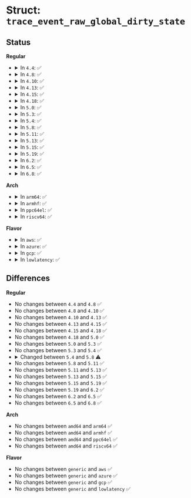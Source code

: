 # Struct: <code>trace_event_raw_global_dirty_state</code>

## Status
<b>Regular</b>
<ul>
<li>
<details>
<summary>In <code>4.4</code>: ✅</summary>

```c
struct trace_event_raw_global_dirty_state {
    struct trace_entry ent;
    long unsigned int nr_dirty;
    long unsigned int nr_writeback;
    long unsigned int nr_unstable;
    long unsigned int background_thresh;
    long unsigned int dirty_thresh;
    long unsigned int dirty_limit;
    long unsigned int nr_dirtied;
    long unsigned int nr_written;
    char __data[0];
};
```
</details>
</li>
<li>
<details>
<summary>In <code>4.8</code>: ✅</summary>

```c
struct trace_event_raw_global_dirty_state {
    struct trace_entry ent;
    long unsigned int nr_dirty;
    long unsigned int nr_writeback;
    long unsigned int nr_unstable;
    long unsigned int background_thresh;
    long unsigned int dirty_thresh;
    long unsigned int dirty_limit;
    long unsigned int nr_dirtied;
    long unsigned int nr_written;
    char __data[0];
};
```
</details>
</li>
<li>
<details>
<summary>In <code>4.10</code>: ✅</summary>

```c
struct trace_event_raw_global_dirty_state {
    struct trace_entry ent;
    long unsigned int nr_dirty;
    long unsigned int nr_writeback;
    long unsigned int nr_unstable;
    long unsigned int background_thresh;
    long unsigned int dirty_thresh;
    long unsigned int dirty_limit;
    long unsigned int nr_dirtied;
    long unsigned int nr_written;
    char __data[0];
};
```
</details>
</li>
<li>
<details>
<summary>In <code>4.13</code>: ✅</summary>

```c
struct trace_event_raw_global_dirty_state {
    struct trace_entry ent;
    long unsigned int nr_dirty;
    long unsigned int nr_writeback;
    long unsigned int nr_unstable;
    long unsigned int background_thresh;
    long unsigned int dirty_thresh;
    long unsigned int dirty_limit;
    long unsigned int nr_dirtied;
    long unsigned int nr_written;
    char __data[0];
};
```
</details>
</li>
<li>
<details>
<summary>In <code>4.15</code>: ✅</summary>

```c
struct trace_event_raw_global_dirty_state {
    struct trace_entry ent;
    long unsigned int nr_dirty;
    long unsigned int nr_writeback;
    long unsigned int nr_unstable;
    long unsigned int background_thresh;
    long unsigned int dirty_thresh;
    long unsigned int dirty_limit;
    long unsigned int nr_dirtied;
    long unsigned int nr_written;
    char __data[0];
};
```
</details>
</li>
<li>
<details>
<summary>In <code>4.18</code>: ✅</summary>

```c
struct trace_event_raw_global_dirty_state {
    struct trace_entry ent;
    long unsigned int nr_dirty;
    long unsigned int nr_writeback;
    long unsigned int nr_unstable;
    long unsigned int background_thresh;
    long unsigned int dirty_thresh;
    long unsigned int dirty_limit;
    long unsigned int nr_dirtied;
    long unsigned int nr_written;
    char __data[0];
};
```
</details>
</li>
<li>
<details>
<summary>In <code>5.0</code>: ✅</summary>

```c
struct trace_event_raw_global_dirty_state {
    struct trace_entry ent;
    long unsigned int nr_dirty;
    long unsigned int nr_writeback;
    long unsigned int nr_unstable;
    long unsigned int background_thresh;
    long unsigned int dirty_thresh;
    long unsigned int dirty_limit;
    long unsigned int nr_dirtied;
    long unsigned int nr_written;
    char __data[0];
};
```
</details>
</li>
<li>
<details>
<summary>In <code>5.3</code>: ✅</summary>

```c
struct trace_event_raw_global_dirty_state {
    struct trace_entry ent;
    long unsigned int nr_dirty;
    long unsigned int nr_writeback;
    long unsigned int nr_unstable;
    long unsigned int background_thresh;
    long unsigned int dirty_thresh;
    long unsigned int dirty_limit;
    long unsigned int nr_dirtied;
    long unsigned int nr_written;
    char __data[0];
};
```
</details>
</li>
<li>
<details>
<summary>In <code>5.4</code>: ✅</summary>

```c
struct trace_event_raw_global_dirty_state {
    struct trace_entry ent;
    long unsigned int nr_dirty;
    long unsigned int nr_writeback;
    long unsigned int nr_unstable;
    long unsigned int background_thresh;
    long unsigned int dirty_thresh;
    long unsigned int dirty_limit;
    long unsigned int nr_dirtied;
    long unsigned int nr_written;
    char __data[0];
};
```
</details>
</li>
<li>
<details>
<summary>In <code>5.8</code>: ✅</summary>

```c
struct trace_event_raw_global_dirty_state {
    struct trace_entry ent;
    long unsigned int nr_dirty;
    long unsigned int nr_writeback;
    long unsigned int background_thresh;
    long unsigned int dirty_thresh;
    long unsigned int dirty_limit;
    long unsigned int nr_dirtied;
    long unsigned int nr_written;
    char __data[0];
};
```
</details>
</li>
<li>
<details>
<summary>In <code>5.11</code>: ✅</summary>

```c
struct trace_event_raw_global_dirty_state {
    struct trace_entry ent;
    long unsigned int nr_dirty;
    long unsigned int nr_writeback;
    long unsigned int background_thresh;
    long unsigned int dirty_thresh;
    long unsigned int dirty_limit;
    long unsigned int nr_dirtied;
    long unsigned int nr_written;
    char __data[0];
};
```
</details>
</li>
<li>
<details>
<summary>In <code>5.13</code>: ✅</summary>

```c
struct trace_event_raw_global_dirty_state {
    struct trace_entry ent;
    long unsigned int nr_dirty;
    long unsigned int nr_writeback;
    long unsigned int background_thresh;
    long unsigned int dirty_thresh;
    long unsigned int dirty_limit;
    long unsigned int nr_dirtied;
    long unsigned int nr_written;
    char __data[0];
};
```
</details>
</li>
<li>
<details>
<summary>In <code>5.15</code>: ✅</summary>

```c
struct trace_event_raw_global_dirty_state {
    struct trace_entry ent;
    long unsigned int nr_dirty;
    long unsigned int nr_writeback;
    long unsigned int background_thresh;
    long unsigned int dirty_thresh;
    long unsigned int dirty_limit;
    long unsigned int nr_dirtied;
    long unsigned int nr_written;
    char __data[0];
};
```
</details>
</li>
<li>
<details>
<summary>In <code>5.19</code>: ✅</summary>

```c
struct trace_event_raw_global_dirty_state {
    struct trace_entry ent;
    long unsigned int nr_dirty;
    long unsigned int nr_writeback;
    long unsigned int background_thresh;
    long unsigned int dirty_thresh;
    long unsigned int dirty_limit;
    long unsigned int nr_dirtied;
    long unsigned int nr_written;
    char __data[0];
};
```
</details>
</li>
<li>
<details>
<summary>In <code>6.2</code>: ✅</summary>

```c
struct trace_event_raw_global_dirty_state {
    struct trace_entry ent;
    long unsigned int nr_dirty;
    long unsigned int nr_writeback;
    long unsigned int background_thresh;
    long unsigned int dirty_thresh;
    long unsigned int dirty_limit;
    long unsigned int nr_dirtied;
    long unsigned int nr_written;
    char __data[0];
};
```
</details>
</li>
<li>
<details>
<summary>In <code>6.5</code>: ✅</summary>

```c
struct trace_event_raw_global_dirty_state {
    struct trace_entry ent;
    long unsigned int nr_dirty;
    long unsigned int nr_writeback;
    long unsigned int background_thresh;
    long unsigned int dirty_thresh;
    long unsigned int dirty_limit;
    long unsigned int nr_dirtied;
    long unsigned int nr_written;
    char __data[0];
};
```
</details>
</li>
<li>
<details>
<summary>In <code>6.8</code>: ✅</summary>

```c
struct trace_event_raw_global_dirty_state {
    struct trace_entry ent;
    long unsigned int nr_dirty;
    long unsigned int nr_writeback;
    long unsigned int background_thresh;
    long unsigned int dirty_thresh;
    long unsigned int dirty_limit;
    long unsigned int nr_dirtied;
    long unsigned int nr_written;
    char __data[0];
};
```
</details>
</li>
</ul>
<b>Arch</b>
<ul>
<li>
<details>
<summary>In <code>arm64</code>: ✅</summary>

```c
struct trace_event_raw_global_dirty_state {
    struct trace_entry ent;
    long unsigned int nr_dirty;
    long unsigned int nr_writeback;
    long unsigned int nr_unstable;
    long unsigned int background_thresh;
    long unsigned int dirty_thresh;
    long unsigned int dirty_limit;
    long unsigned int nr_dirtied;
    long unsigned int nr_written;
    char __data[0];
};
```
</details>
</li>
<li>
<details>
<summary>In <code>armhf</code>: ✅</summary>

```c
struct trace_event_raw_global_dirty_state {
    struct trace_entry ent;
    long unsigned int nr_dirty;
    long unsigned int nr_writeback;
    long unsigned int nr_unstable;
    long unsigned int background_thresh;
    long unsigned int dirty_thresh;
    long unsigned int dirty_limit;
    long unsigned int nr_dirtied;
    long unsigned int nr_written;
    char __data[0];
};
```
</details>
</li>
<li>
<details>
<summary>In <code>ppc64el</code>: ✅</summary>

```c
struct trace_event_raw_global_dirty_state {
    struct trace_entry ent;
    long unsigned int nr_dirty;
    long unsigned int nr_writeback;
    long unsigned int nr_unstable;
    long unsigned int background_thresh;
    long unsigned int dirty_thresh;
    long unsigned int dirty_limit;
    long unsigned int nr_dirtied;
    long unsigned int nr_written;
    char __data[0];
};
```
</details>
</li>
<li>
<details>
<summary>In <code>riscv64</code>: ✅</summary>

```c
struct trace_event_raw_global_dirty_state {
    struct trace_entry ent;
    long unsigned int nr_dirty;
    long unsigned int nr_writeback;
    long unsigned int nr_unstable;
    long unsigned int background_thresh;
    long unsigned int dirty_thresh;
    long unsigned int dirty_limit;
    long unsigned int nr_dirtied;
    long unsigned int nr_written;
    char __data[0];
};
```
</details>
</li>
</ul>
<b>Flavor</b>
<ul>
<li>
<details>
<summary>In <code>aws</code>: ✅</summary>

```c
struct trace_event_raw_global_dirty_state {
    struct trace_entry ent;
    long unsigned int nr_dirty;
    long unsigned int nr_writeback;
    long unsigned int nr_unstable;
    long unsigned int background_thresh;
    long unsigned int dirty_thresh;
    long unsigned int dirty_limit;
    long unsigned int nr_dirtied;
    long unsigned int nr_written;
    char __data[0];
};
```
</details>
</li>
<li>
<details>
<summary>In <code>azure</code>: ✅</summary>

```c
struct trace_event_raw_global_dirty_state {
    struct trace_entry ent;
    long unsigned int nr_dirty;
    long unsigned int nr_writeback;
    long unsigned int nr_unstable;
    long unsigned int background_thresh;
    long unsigned int dirty_thresh;
    long unsigned int dirty_limit;
    long unsigned int nr_dirtied;
    long unsigned int nr_written;
    char __data[0];
};
```
</details>
</li>
<li>
<details>
<summary>In <code>gcp</code>: ✅</summary>

```c
struct trace_event_raw_global_dirty_state {
    struct trace_entry ent;
    long unsigned int nr_dirty;
    long unsigned int nr_writeback;
    long unsigned int nr_unstable;
    long unsigned int background_thresh;
    long unsigned int dirty_thresh;
    long unsigned int dirty_limit;
    long unsigned int nr_dirtied;
    long unsigned int nr_written;
    char __data[0];
};
```
</details>
</li>
<li>
<details>
<summary>In <code>lowlatency</code>: ✅</summary>

```c
struct trace_event_raw_global_dirty_state {
    struct trace_entry ent;
    long unsigned int nr_dirty;
    long unsigned int nr_writeback;
    long unsigned int nr_unstable;
    long unsigned int background_thresh;
    long unsigned int dirty_thresh;
    long unsigned int dirty_limit;
    long unsigned int nr_dirtied;
    long unsigned int nr_written;
    char __data[0];
};
```
</details>
</li>
</ul>

## Differences
<b>Regular</b>
<ul>
<li>
No changes between <code>4.4</code> and <code>4.8</code> ✅
</li>
<li>
No changes between <code>4.8</code> and <code>4.10</code> ✅
</li>
<li>
No changes between <code>4.10</code> and <code>4.13</code> ✅
</li>
<li>
No changes between <code>4.13</code> and <code>4.15</code> ✅
</li>
<li>
No changes between <code>4.15</code> and <code>4.18</code> ✅
</li>
<li>
No changes between <code>4.18</code> and <code>5.0</code> ✅
</li>
<li>
No changes between <code>5.0</code> and <code>5.3</code> ✅
</li>
<li>
No changes between <code>5.3</code> and <code>5.4</code> ✅
</li>
<li>
<details>
<summary>Changed between <code>5.4</code> and <code>5.8</code> ⚠️</summary>
<ul>
<li>
<b>Field removed. </b>
<code>long unsigned int nr_unstable</code>
</li>
</ul>
</details>
</li>
<li>
No changes between <code>5.8</code> and <code>5.11</code> ✅
</li>
<li>
No changes between <code>5.11</code> and <code>5.13</code> ✅
</li>
<li>
No changes between <code>5.13</code> and <code>5.15</code> ✅
</li>
<li>
No changes between <code>5.15</code> and <code>5.19</code> ✅
</li>
<li>
No changes between <code>5.19</code> and <code>6.2</code> ✅
</li>
<li>
No changes between <code>6.2</code> and <code>6.5</code> ✅
</li>
<li>
No changes between <code>6.5</code> and <code>6.8</code> ✅
</li>
</ul>
<b>Arch</b>
<ul>
<li>
No changes between <code>amd64</code> and <code>arm64</code> ✅
</li>
<li>
No changes between <code>amd64</code> and <code>armhf</code> ✅
</li>
<li>
No changes between <code>amd64</code> and <code>ppc64el</code> ✅
</li>
<li>
No changes between <code>amd64</code> and <code>riscv64</code> ✅
</li>
</ul>
<b>Flavor</b>
<ul>
<li>
No changes between <code>generic</code> and <code>aws</code> ✅
</li>
<li>
No changes between <code>generic</code> and <code>azure</code> ✅
</li>
<li>
No changes between <code>generic</code> and <code>gcp</code> ✅
</li>
<li>
No changes between <code>generic</code> and <code>lowlatency</code> ✅
</li>
</ul>
